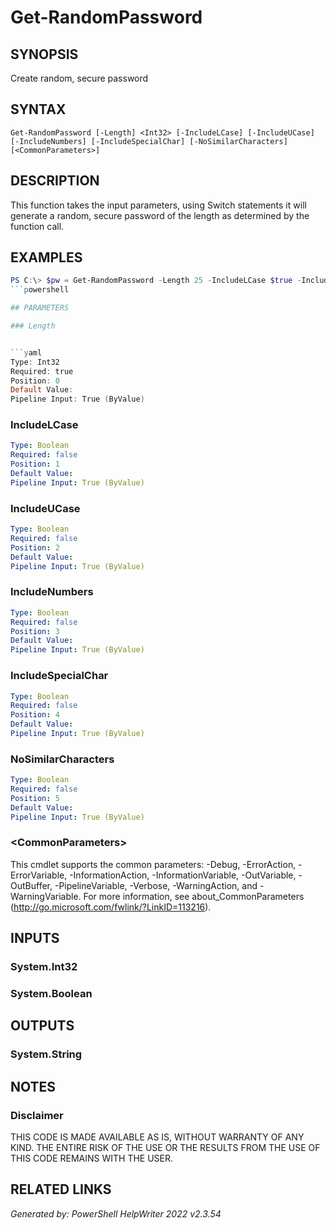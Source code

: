 # Get-RandomPassword## SYNOPSISCreate random, secure password## SYNTAX```Get-RandomPassword [-Length] <Int32> [-IncludeLCase] [-IncludeUCase] [-IncludeNumbers] [-IncludeSpecialChar] [-NoSimilarCharacters] [<CommonParameters>]```## DESCRIPTIONThis function takes the input parameters, using Switch statements it will generate a random, secure password of the length as determined by the function call.## EXAMPLES```powershellPS C:\> $pw = Get-RandomPassword -Length 25 -IncludeLCase $true -IncludeUCase $true -IncludeNumbers $true -IncludeSpecialChar $true  -NoSimilarCharacters $true```powershell## PARAMETERS### Length```yamlType: Int32Required: truePosition: 0Default Value: Pipeline Input: True (ByValue)```### IncludeLCase```yamlType: BooleanRequired: falsePosition: 1Default Value: Pipeline Input: True (ByValue)```### IncludeUCase```yamlType: BooleanRequired: falsePosition: 2Default Value: Pipeline Input: True (ByValue)```### IncludeNumbers```yamlType: BooleanRequired: falsePosition: 3Default Value: Pipeline Input: True (ByValue)```### IncludeSpecialChar```yamlType: BooleanRequired: falsePosition: 4Default Value: Pipeline Input: True (ByValue)```### NoSimilarCharacters```yamlType: BooleanRequired: falsePosition: 5Default Value: Pipeline Input: True (ByValue)```### \<CommonParameters\>This cmdlet supports the common parameters: -Debug, -ErrorAction, -ErrorVariable, -InformationAction, -InformationVariable, -OutVariable, -OutBuffer, -PipelineVariable, -Verbose, -WarningAction, and -WarningVariable. For more information, see about_CommonParameters (http://go.microsoft.com/fwlink/?LinkID=113216).## INPUTS### System.Int32### System.Boolean## OUTPUTS### System.String## NOTES### DisclaimerTHIS CODE IS MADE AVAILABLE AS IS, WITHOUT WARRANTY OF ANY KIND. THE ENTIRE RISK OF THE USE OR THE RESULTS FROM THE USE OF THIS CODE REMAINS WITH THE USER.## RELATED LINKS*Generated by: PowerShell HelpWriter 2022 v2.3.54*